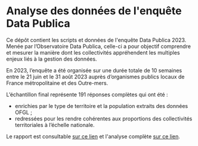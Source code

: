 # Analyse des données de l'enquête Data Publica

Ce dépôt contient les scripts et données de l'enquête Data Publica 2023. Menée par l’Observatoire Data Publica, celle-ci a pour objectif comprendre et mesurer la manière dont les collectivités appréhendent les multiples enjeux liés à la gestion des données.

En 2023, l’enquête a été organisée sur une durée totale de 10 semaines entre le 21 juin et le 31 août 2023 auprès d’organismes publics locaux de France métropolitaine et des Outre-mers.

L’échantillon final représente 191 réponses complètes qui ont été :

- enrichies par le type de territoire et la population extraits des données OFGL ;
- redressées pour les rendre cohérentes aux proportions des collectivités territoriales à l’échelle nationale.

Le rapport est consultable [sur ce lien](https://enquete.data-publica.eu/rapport/Rapport.html) et l'analyse complète [sur ce lien](https://enquete.data-publica.eu/Analyse%20des%20donn%C3%A9es/Analyse_des_donnees.html).
